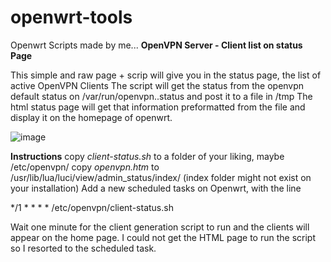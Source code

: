 # openwrt-tools
Openwrt Scripts made by me...
**OpenVPN Server - Client list on status Page**

This simple and raw page + scrip will give you in the status page, the list of active OpenVPN Clients
The script will get the status from the openvpn default status on /var/run/openvpn.<instance>.status and post it to a file in /tmp
The html status page will get that information preformatted from the file and display it on the homepage of openwrt.

![image](https://github.com/sebabordon/openwrt-tools/assets/19667013/6af2838d-4a99-4e04-a9bd-3b86c8d0e1a2)

**Instructions**
copy _client-status.sh_ to a folder of your liking, maybe /etc/openvpn/
copy _openvpn.htm_ to /usr/lib/lua/luci/view/admin_status/index/ (index folder might not exist on your installation)
Add a new scheduled tasks on Openwrt, with the line 

   */1 * * * * /etc/openvpn/client-status.sh

Wait one minute for the client generation script to run and the clients will appear on the home page. 
I could not get the HTML page to run the script so I resorted to the scheduled task. 
